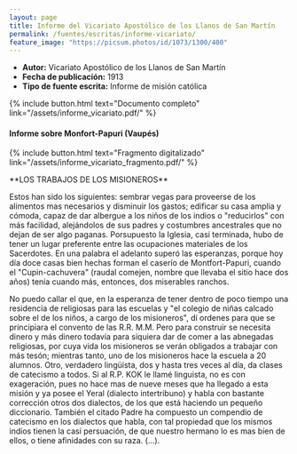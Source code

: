 ```yaml
---
layout: page
title: Informe del Vicariato Apostólico de los Llanos de San Martín
permalink: /fuentes/escritas/informe-vicariato/
feature_image: "https://picsum.photos/id/1073/1300/400"
---
```


- **Autor:** Vicariato Apostólico de los Llanos de San Martín
- **Fecha de publicación:** 1913
- **Tipo de fuente escrita:** Informe de misión católica

{% include button.html text="Documento completo" link="/assets/informe_vicariato.pdf/" %}
<p></p>
 
#### Informe sobre Monfort-Papuri (Vaupés)
<p></p>  
{% include button.html text="Fragmento digitalizado" link="/assets/informe_vicariato_fragmento.pdf/" %}

<p></p>
**LOS TRABAJOS DE LOS MISIONEROS**

Estos han sido los siguientes: sembrar vegas para proveerse de los alimentos mas necesarios y disminuir los gastos; edificar su casa amplia y cómoda, capaz de dar albergue a los niños de los indios o "reducirlos" con más facilidad, alejándolos de sus padres y costumbres ancestrales que no dejan de ser algo paganas. Porsupuesto la Iglesia, casi terminada, hubo de tener un lugar preferente entre las ocupaciones materiales de los Sacerdotes. En una palabra el adelanto superó las esperanzas, porque hoy día doce casas bien hechas forman el caserío de Montfort-Papuri, cuando el "Cupin-cachuvera" (raudal comejen, nombre que llevaba el sitio hace dos años) tenía cuando más, entonces, dos miserables ranchos.

No puedo callar el que, en la esperanza de tener dentro de poco tiempo una residencia de religiosas para las escuelas y "el colegio de niñas calcado sobre el de los niños, a cargo de los misioneros", dí ordenes para que se principiara el convento de las R.R. M.M. Pero para construir se necesita dinero y más dinero todavía para siquiera dar de comer a las abnegadas religiosas, por cuya vida los misioneros se verán obligados a trabajar con más tesón; mientras tanto, uno de los misioneros hace la escuela a 20 alumnos. Otro, verdadero lingüista, dos y hasta tres veces al día, da clases de catecismo a todos. Si al R.P. KOK le llamé linguista, no es con exageración, pues no hace mas de nueve meses que ha llegado a esta misión y ya posee el Yeral (dialecto intertribuno) y habla con bastante corrección otros dos dialectos, de los que está haciendo un pequeño diccionario. También el citado Padre ha compuesto un compendio de catecismo en los dialectos que habla, con tal propiedad que los mismos indios tienen la casi persuación, de que nuestro hermano lo es mas bien de ellos, o tiene afinidades con su raza. (...).